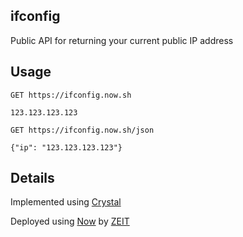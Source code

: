 ## ifconfig
Public API for returning your current public IP address

## Usage
```HTTP
GET https://ifconfig.now.sh

123.123.123.123
```

```HTTP
GET https://ifconfig.now.sh/json

{"ip": "123.123.123.123"}
```

## Details
Implemented using [Crystal](https://crystal-lang.org/)

Deployed using [Now](https://zeit.co/now) by [ZEIT](https://zeit.co/)